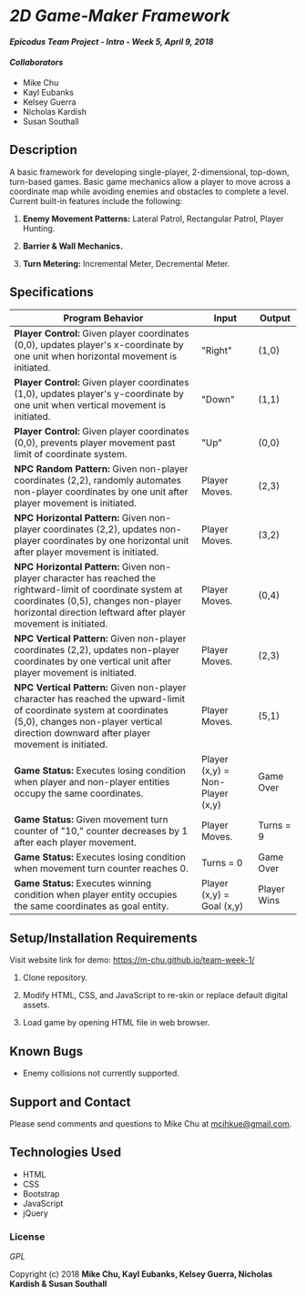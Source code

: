 # _2D Game-Maker Framework_

#### _Epicodus Team Project - Intro - Week 5, April 9, 2018_

#### _Collaborators_

* Mike Chu
* Kayl Eubanks
* Kelsey Guerra
* Nicholas Kardish
* Susan Southall

## Description

A basic framework for developing single-player, 2-dimensional, top-down, turn-based games. Basic game mechanics allow a player to move across a coordinate map while avoiding enemies and obstacles to complete a level. Current built-in features include the following:

1. **Enemy Movement Patterns:** Lateral Patrol, Rectangular Patrol, Player Hunting.

2. **Barrier & Wall Mechanics.**

3. **Turn Metering:** Incremental Meter, Decremental Meter.

## Specifications

|Program Behavior|Input |Output|
|----------------|------|------|
|**Player Control:** Given player coordinates (0,0), updates player's x-coordinate by one unit when horizontal movement is initiated.|"Right"|(1,0)|
|**Player Control:** Given player coordinates (1,0), updates player's y-coordinate by one unit when vertical movement is initiated.|"Down"|(1,1)|
|**Player Control:** Given player coordinates (0,0), prevents player movement past limit of coordinate system.|"Up"|(0,0)|
|**NPC Random Pattern:** Given non-player coordinates (2,2), randomly automates non-player coordinates by one unit after player movement is initiated.|Player Moves.|(2,3)|
|**NPC Horizontal Pattern:** Given non-player coordinates (2,2), updates non-player coordinates by one horizontal unit after player movement is initiated.|Player Moves.|(3,2)|
|**NPC Horizontal Pattern:** Given non-player character has reached the rightward-limit of coordinate system at coordinates (0,5), changes non-player horizontal direction leftward after player movement is initiated.|Player Moves.|(0,4)|
|**NPC Vertical Pattern:** Given non-player coordinates (2,2), updates non-player coordinates by one vertical unit after player movement is initiated.|Player Moves.|(2,3)|
|**NPC Vertical Pattern:** Given non-player character has reached the upward-limit of coordinate system at coordinates (5,0), changes non-player vertical direction downward after player movement is initiated.|Player Moves.|(5,1)|
|**Game Status:** Executes losing condition when player and non-player entities occupy the same coordinates.|Player (x,y) = Non-Player (x,y)| Game Over|
|**Game Status:** Given movement turn counter of "10," counter decreases by 1 after each player movement.|Player Moves.|Turns = 9|
|**Game Status:** Executes losing condition when movement turn counter reaches 0.|Turns = 0 | Game Over|
|**Game Status:** Executes winning condition when player entity occupies the same coordinates as goal entity.|Player (x,y) = Goal (x,y)|Player Wins|

## Setup/Installation Requirements

Visit website link for demo: https://m-chu.github.io/team-week-1/

1. Clone repository.

2. Modify HTML, CSS, and JavaScript to re-skin or replace default digital assets.

3. Load game by opening HTML file in web browser.

## Known Bugs

* Enemy collisions not currently supported.

## Support and Contact

Please send comments and questions to Mike Chu at mcihkue@gmail.com.

## Technologies Used

* HTML
* CSS
* Bootstrap
* JavaScript
* jQuery

### License

_GPL_

Copyright (c) 2018 **Mike Chu, Kayl Eubanks, Kelsey Guerra, Nicholas Kardish & Susan Southall**
